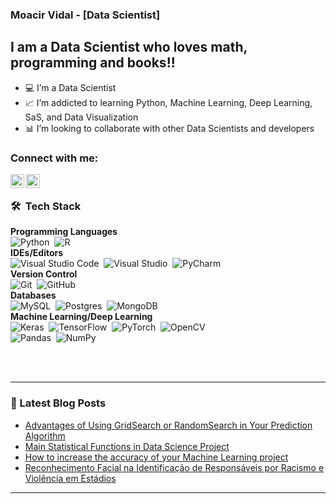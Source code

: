 <!---
mvidaljr/mvidaljr is a ✨ special ✨ repository because its `README.md` (this file) appears on your GitHub profile.
You can click the Preview link to take a look at your changes.
--->
### Moacir Vidal - [Data Scientist]

## I am a Data Scientist who loves math, programming and books!!

- 💻 I’m a Data Scientist
- 📈 I’m addicted to learning Python, Machine Learning, Deep Learning, SaS, and Data Visualization
- 📊 I’m looking to collaborate with other Data Scientists and developers 

### Connect with me:

[<img align="left"  width="22px" src="https://cdn.jsdelivr.net/npm/simple-icons@3.4.0/icons/linkedin.svg" />](https://www.linkedin.com/in/moacir-vidal-7ba20717/)

[<img align="left" alt="cabreirajm | medium" width="22px" src="https://cdn.jsdelivr.net/npm/simple-icons@3.4.0/icons/medium.svg" />](https://medium.com/@mvidaljr)


<br />

### 🛠 &nbsp;Tech Stack
__Programming Languages__ \
<img alt="Python" src="https://img.shields.io/badge/python-%2314354C.svg?style=for-the-badge&logo=python&logoColor=white"/>&nbsp;
<img alt="R" src="https://img.shields.io/badge/r-%23276DC3.svg?style=for-the-badge&logo=r&logoColor=white"/>&nbsp;\
__IDEs/Editors__ \
<img alt="Visual Studio Code" src="https://img.shields.io/badge/VisualStudioCode-0078d7.svg?style=for-the-badge&logo=visual-studio-code&logoColor=white"/>&nbsp;
<img alt="Visual Studio" src="https://img.shields.io/badge/VisualStudio-5C2D91.svg?style=for-the-badge&logo=visual-studio&logoColor=white"/>&nbsp;
<img alt="PyCharm" src="https://img.shields.io/badge/pycharm-143?style=for-the-badge&logo=pycharm&logoColor=black&color=black&labelColor=green"/>&nbsp;\
__Version Control__ \
<img alt="Git" src="https://img.shields.io/badge/git-%23F05033.svg?style=for-the-badge&logo=git&logoColor=white"/>&nbsp;
<img alt="GitHub" src="https://img.shields.io/badge/github-%23121011.svg?style=for-the-badge&logo=github&logoColor=white"/>&nbsp;\
__Databases__ \
<img alt="MySQL" src="https://img.shields.io/badge/mysql-%2300f.svg?style=for-the-badge&logo=mysql&logoColor=white"/>&nbsp;
<img alt="Postgres" src ="https://img.shields.io/badge/postgres-%23316192.svg?style=for-the-badge&logo=postgresql&logoColor=white"/>&nbsp;
<img alt="MongoDB" src ="https://img.shields.io/badge/MongoDB-%234ea94b.svg?style=for-the-badge&logo=mongodb&logoColor=white"/>&nbsp;\
__Machine Learning/Deep Learning__ \
<img alt="Keras" src="https://img.shields.io/badge/Keras-%23D00000.svg?style=for-the-badge&logo=Keras&logoColor=white"/>&nbsp;
<img alt="TensorFlow" src="https://img.shields.io/badge/TensorFlow-%23FF6F00.svg?style=for-the-badge&logo=TensorFlow&logoColor=white" />&nbsp;
<img alt="PyTorch" src="https://img.shields.io/badge/PyTorch-%23EE4C2C.svg?style=for-the-badge&logo=PyTorch&logoColor=white" />&nbsp;
<img alt="OpenCV" src="https://img.shields.io/badge/opencv-%23white.svg?style=for-the-badge&logo=opencv&logoColor=white"/>&nbsp;\
<img alt="Pandas" src="https://img.shields.io/badge/pandas-%23150458.svg?style=for-the-badge&logo=pandas&logoColor=white" />&nbsp;
<img alt="NumPy" src="https://img.shields.io/badge/numpy-%23013243.svg?style=for-the-badge&logo=numpy&logoColor=white" />&nbsp;

<br />
<br />


---

### 📕 Latest Blog Posts

<!-- BLOG-POST-LIST:START -->
* [Advantages of Using GridSearch or RandomSearch in Your Prediction Algorithm](https://medium.com/@mvidaljr/advantages-of-using-gridsearch-or-randomsearch-in-your-prediction-algorithm-c9b8f78911f9) 
* [Main Statistical Functions in Data Science Project](https://medium.com/@mvidaljr/main-statistical-functions-in-data-science-project-398548d79ded)
* [How to increase the accuracy of your Machine Learning project](https://medium.com/@mvidaljr/how-to-increase-the-accuracy-of-your-machine-learning-project-af13ecb3cd46)
* [Reconhecimento Facial na Identificação de Responsáveis por Racismo e Violência em Estádios](https://medium.com/@mvidaljr/utiliza%C3%A7%C3%A3o-do-reconhecimento-facial-para-identificar-os-respons%C3%A1veis-por-racismo-e-viol%C3%AAncia-em-4be1dee3c54c)




<!-- BLOG-POST-LIST:END -->

---

[medium]: https://medium.com/@mvidaljr
[linkedin]: https://www.linkedin.com/in/moacir-vidal-7ba20717/
